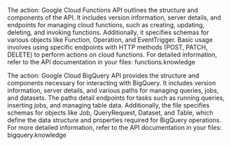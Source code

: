 The action: Google Cloud Functions API outlines the structure and components of the API. It includes version information, server details, and endpoints for managing cloud functions, such as creating, updating, deleting, and invoking functions. Additionally, it specifies schemas for various objects like Function, Operation, and EventTrigger. Basic usage involves using specific endpoints with HTTP methods (POST, PATCH, DELETE) to perform actions on cloud functions. For detailed information, refer to the API documentation in your files: functions.knowledge

The action: Google Cloud BigQuery API provides the structure and components necessary for interacting with BigQuery. It includes version information, server details, and various paths for managing queries, jobs, and datasets. The paths detail endpoints for tasks such as running queries, inserting jobs, and managing table data. Additionally, the file specifies schemas for objects like Job, QueryRequest, Dataset, and Table, which define the data structure and properties required for BigQuery operations. For more detailed information, refer to the API documentation in your files: bigquery.knowledge

